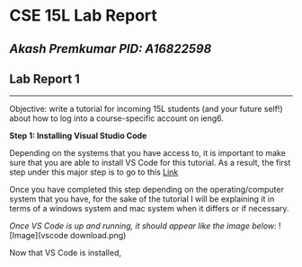 # CSE 15L Lab Report 
*Akash Premkumar*
*PID: A16822598*
---
## Lab Report 1
---
Objective: write a tutorial for incoming 15L students (and your future self!) about how to log into a course-specific account on ieng6. 

**Step 1: Installing Visual Studio Code**

Depending on the systems that you have access to, it is important to make sure that you are able to install VS Code for this tutorial. 
As a result, the first step under this major step is to go to this [Link](http://(https://code.visualstudio.com/download))

Once you have completed this step depending on the operating/computer system that you have, for the sake of the tutorial I will be explaining it in terms of a windows system and mac system when it differs or if necessary. 
 
*Once VS Code is up and running, it should appear like the image below:*
![Image](vscode download.png)

Now that VS Code is installed, 
